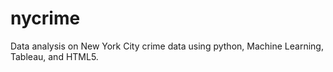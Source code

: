 # nycrime
Data analysis on New York City crime data using python, Machine Learning, Tableau, and HTML5.
